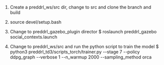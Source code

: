 
1. Create a preddrl_ws/src dir, change to src and clone the branch and build

2. source devel/setup.bash 

3. Change to preddrl_gazebo_plugin director
$ roslaunch preddrl_gazebo social_contexts.launch

4. Change to preddrl_ws/src and run the python script to train the model
$ python3 preddrl_td3/scripts_torch/trainer.py --stage 7 --policy ddpg_graph --verbose 1 --n_warmup 2000 --sampling_method orca


